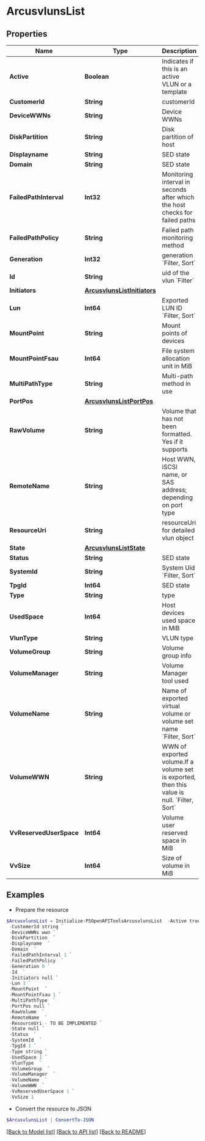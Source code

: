 # ArcusvlunsList
## Properties

Name | Type | Description | Notes
------------ | ------------- | ------------- | -------------
**Active** | **Boolean** | Indicates if this is an active VLUN or a template | [optional] 
**CustomerId** | **String** | customerId | [optional] 
**DeviceWWNs** | **String** | Device WWNs | [optional] 
**DiskPartition** | **String** | Disk partition of host | [optional] 
**Displayname** | **String** | SED state | [optional] 
**Domain** | **String** | SED state | [optional] 
**FailedPathInterval** | **Int32** | Monitoring interval in seconds after which the host checks for failed paths | [optional] 
**FailedPathPolicy** | **String** | Failed path monitoring method | [optional] 
**Generation** | **Int32** | generation &#x60;Filter, Sort&#x60; | [optional] 
**Id** | **String** | uid of the vlun &#x60;Filter&#x60; | [optional] 
**Initiators** | [**ArcusvlunsListInitiators**](ArcusvlunsListInitiators.md) |  | [optional] 
**Lun** | **Int64** | Exported LUN ID &#x60;Filter, Sort&#x60; | [optional] 
**MountPoint** | **String** | Mount points of devices | [optional] 
**MountPointFsau** | **Int64** | File system allocation unit in MiB | [optional] 
**MultiPathType** | **String** | Multi-path method in use | [optional] 
**PortPos** | [**ArcusvlunsListPortPos**](ArcusvlunsListPortPos.md) |  | [optional] 
**RawVolume** | **String** | Volume that has not been formatted. Yes if it supports | [optional] 
**RemoteName** | **String** | Host WWN, iSCSI name, or SAS address; depending on port type | [optional] 
**ResourceUri** | **String** | resourceUri for detailed vlun object | [optional] 
**State** | [**ArcusvlunsListState**](ArcusvlunsListState.md) |  | [optional] 
**Status** | **String** | SED state | [optional] 
**SystemId** | **String** | System Uid &#x60;Filter, Sort&#x60; | [optional] 
**TpgId** | **Int64** | SED state | [optional] 
**Type** | **String** | type | [optional] 
**UsedSpace** | **Int64** | Host devices used space in MiB | [optional] 
**VlunType** | **String** | VLUN type | [optional] 
**VolumeGroup** | **String** | Volume group info | [optional] 
**VolumeManager** | **String** | Volume Manager tool used | [optional] 
**VolumeName** | **String** | Name of exported virtual volume or volume set name &#x60;Filter, Sort&#x60; | [optional] 
**VolumeWWN** | **String** | WWN of exported volume.If a volume set is exported, then this value is null. &#x60;Filter, Sort&#x60; | [optional] 
**VvReservedUserSpace** | **Int64** | Volume user reserved space in MiB | [optional] 
**VvSize** | **Int64** | Size of volume in MiB | [optional] 

## Examples

- Prepare the resource
```powershell
$ArcusvlunsList = Initialize-PSOpenAPIToolsArcusvlunsList  -Active true `
 -CustomerId string `
 -DeviceWWNs wwn `
 -DiskPartition  `
 -Displayname  `
 -Domain  `
 -FailedPathInterval 1 `
 -FailedPathPolicy  `
 -Generation 0 `
 -Id  `
 -Initiators null `
 -Lun 1 `
 -MountPoint  `
 -MountPointFsau 1 `
 -MultiPathType  `
 -PortPos null `
 -RawVolume  `
 -RemoteName  `
 -ResourceUri - TO BE IMPLEMENTED `
 -State null `
 -Status  `
 -SystemId  `
 -TpgId 1 `
 -Type string `
 -UsedSpace 1 `
 -VlunType  `
 -VolumeGroup  `
 -VolumeManager  `
 -VolumeName  `
 -VolumeWWN  `
 -VvReservedUserSpace 1 `
 -VvSize 1
```

- Convert the resource to JSON
```powershell
$ArcusvlunsList | ConvertTo-JSON
```

[[Back to Model list]](../README.md#documentation-for-models) [[Back to API list]](../README.md#documentation-for-api-endpoints) [[Back to README]](../README.md)

